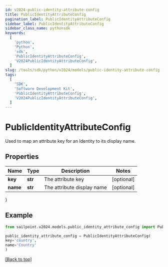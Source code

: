 ```yaml
---
id: v2024-public-identity-attribute-config
title: PublicIdentityAttributeConfig
pagination_label: PublicIdentityAttributeConfig
sidebar_label: PublicIdentityAttributeConfig
sidebar_class_name: pythonsdk
keywords:
  [
    'python',
    'Python',
    'sdk',
    'PublicIdentityAttributeConfig',
    'V2024PublicIdentityAttributeConfig',
  ]
slug: /tools/sdk/python/v2024/models/public-identity-attribute-config
tags:
  [
    'SDK',
    'Software Development Kit',
    'PublicIdentityAttributeConfig',
    'V2024PublicIdentityAttributeConfig',
  ]
---
```


# PublicIdentityAttributeConfig

Used to map an attribute key for an Identity to its display name.

## Properties

| Name     | Type    | Description                | Notes      |
| -------- | ------- | -------------------------- | ---------- |
| **key**  | **str** | The attribute key          | [optional] |
| **name** | **str** | The attribute display name | [optional] |

}

## Example

```python
from sailpoint.v2024.models.public_identity_attribute_config import PublicIdentityAttributeConfig

public_identity_attribute_config = PublicIdentityAttributeConfig(
key='country',
name='Country'
)

```

[[Back to top]](#)
